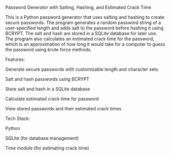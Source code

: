 Password Generator with Salting, Hashing, and Estimated Crack Time

This is a Python password generator that uses salting and hashing to create secure passwords. The program generates a random password string of a user-specified length and adds salt to the password before hashing it using BCRYPT. The salt and hash are stored in a SQLite database for later use. The program also calculates an estimated crack time for the password, which is an approximation of how long it would take for a computer to guess the password using brute force methods.


Features:


Generate secure passwords with customizable length and character sets

Salt and hash passwords using BCRYPT

Store salt and hash in a SQLite database

Calculate estimated crack time for password

View stored passwords and their estimated crack times


Tech Stack:


Python

SQLite (for database management)

Time module (for estimating crack time)

